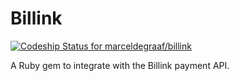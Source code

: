 Billink
=======

[![Codeship Status for marceldegraaf/billink](https://www.codeship.io/projects/ad375270-c35a-0131-40c4-66b9ad036c95/status?branch=master)](https://www.codeship.io/projects/21806)

A Ruby gem to integrate with the Billink payment API.

